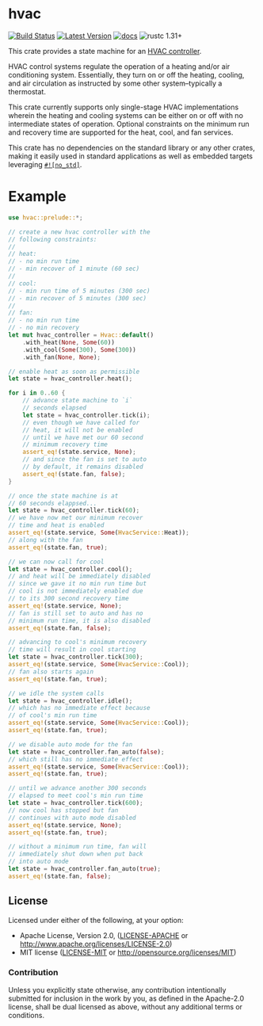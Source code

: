 # hvac

[![Build Status](https://travis-ci.org/uber-foo/hvac.svg?branch=master)](https://travis-ci.org/uber-foo/hvac)
[![Latest Version](https://img.shields.io/crates/v/hvac.svg)](https://crates.io/crates/hvac)
[![docs](https://docs.rs/hvac/badge.svg)](https://docs.rs/hvac)
![rustc 1.31+](https://img.shields.io/badge/rustc-1.31+-blue.svg)

This crate provides a state machine for an
[HVAC controller](https://en.wikipedia.org/wiki/HVAC_control_system).

HVAC control systems regulate the operation of a heating and/or air conditioning system.
Essentially, they turn on or off the heating, cooling, and air circulation as instructed by some
other system–typically a thermostat.

This crate currently supports only single-stage HVAC implementations wherein the heating and
cooling systems can be either on or off with no intermediate states of operation. Optional
constraints on the minimum run and recovery time are supported for the heat, cool, and fan
services.

This crate has no dependencies on the standard library or any other crates, making it
easily used in standard applications as well as embedded targets leveraging
[`#![no_std]`](https://doc.rust-lang.org/reference/attributes.html?highlight=no_std#crate-only-attributes).


# Example
```rust
use hvac::prelude::*;

// create a new hvac controller with the
// following constraints:
//
// heat:
// - no min run time
// - min recover of 1 minute (60 sec)
//
// cool:
// - min run time of 5 minutes (300 sec)
// - min recover of 5 minutes (300 sec)
//
// fan:
// - no min run time
// - no min recovery
let mut hvac_controller = Hvac::default()
    .with_heat(None, Some(60))
    .with_cool(Some(300), Some(300))
    .with_fan(None, None);

// enable heat as soon as permissible
let state = hvac_controller.heat();

for i in 0..60 {
    // advance state machine to `i`
    // seconds elapsed
    let state = hvac_controller.tick(i);
    // even though we have called for
    // heat, it will not be enabled
    // until we have met our 60 second
    // minimum recovery time
    assert_eq!(state.service, None);
    // and since the fan is set to auto
    // by default, it remains disabled
    assert_eq!(state.fan, false);
}

// once the state machine is at
// 60 seconds elappsed...
let state = hvac_controller.tick(60);
// we have now met our minimum recover
// time and heat is enabled
assert_eq!(state.service, Some(HvacService::Heat));
// along with the fan
assert_eq!(state.fan, true);

// we can now call for cool
let state = hvac_controller.cool();
// and heat will be immediately disabled
// since we gave it no min run time but
// cool is not immediately enabled due
// to its 300 second recovery time
assert_eq!(state.service, None);
// fan is still set to auto and has no
// minimum run time, it is also disabled
assert_eq!(state.fan, false);

// advancing to cool's minimum recovery
// time will result in cool starting
let state = hvac_controller.tick(300);
assert_eq!(state.service, Some(HvacService::Cool));
// fan also starts again
assert_eq!(state.fan, true);

// we idle the system calls
let state = hvac_controller.idle();
// which has no immediate effect because
// of cool's min run time
assert_eq!(state.service, Some(HvacService::Cool));
assert_eq!(state.fan, true);

// we disable auto mode for the fan
let state = hvac_controller.fan_auto(false);
// which still has no immediate effect
assert_eq!(state.service, Some(HvacService::Cool));
assert_eq!(state.fan, true);

// until we advance another 300 seconds
// elapsed to meet cool's min run time
let state = hvac_controller.tick(600);
// now cool has stopped but fan
// continues with auto mode disabled
assert_eq!(state.service, None);
assert_eq!(state.fan, true);

// without a minimum run time, fan will
// immediately shut down when put back
// into auto mode
let state = hvac_controller.fan_auto(true);
assert_eq!(state.fan, false);
```

## License

Licensed under either of the following, at your option:

 * Apache License, Version 2.0, ([LICENSE-APACHE](LICENSE-APACHE) or http://www.apache.org/licenses/LICENSE-2.0)
 * MIT license ([LICENSE-MIT](LICENSE-MIT) or http://opensource.org/licenses/MIT)

### Contribution

Unless you explicitly state otherwise, any contribution intentionally submitted for
inclusion in the work by you, as defined in the Apache-2.0 license, shall be dual licensed
as above, without any additional terms or conditions.